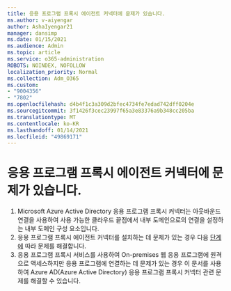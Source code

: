 ```yaml
---
title: 응용 프로그램 프록시 에이전트 커넥터에 문제가 있습니다.
ms.author: v-aiyengar
author: AshaIyengar21
manager: dansimp
ms.date: 01/15/2021
ms.audience: Admin
ms.topic: article
ms.service: o365-administration
ROBOTS: NOINDEX, NOFOLLOW
localization_priority: Normal
ms.collection: Adm_O365
ms.custom:
- "9004356"
- "7802"
ms.openlocfilehash: d4b4f1c3a309d2bfec4734fe7edad742dff0204e
ms.sourcegitcommit: 3f1426f3cec23997f65a3e83376a9b348cc205ba
ms.translationtype: MT
ms.contentlocale: ko-KR
ms.lasthandoff: 01/14/2021
ms.locfileid: "49869171"
---
```

# <a name="im-having-a-problem-with-the-application-proxy-agent-connector"></a>응용 프로그램 프록시 에이전트 커넥터에 문제가 있습니다.

1. Microsoft Azure Active Directory 응용 프로그램 프록시 커넥터는 아웃바운드 연결을 사용하여 사용 가능한 클라우드 끝점에서 내부 도메인으로의 연결을 설정하는 내부 도메인 구성 요소입니다.
1. 응용 프로그램 프록시 에이전트 커넥터를 설치하는 데 문제가 있는 경우 다음 [단계에](https://docs.microsoft.com/azure/active-directory/application-proxy-connector-installation-problem/?WT.mc_id=UI_AAD_Enterprise_Apps_Support_L2_Overview) 따라 문제를 해결합니다.
1. 응용 프로그램 프록시 서비스를 사용하여 On-premises 웹 응용 프로그램에 원격으로 액세스하지만 응용 프로그램에 연결하는 [](https://docs.microsoft.com/azure/active-directory/manage-apps/application-proxy-debug-connectors) 데 문제가 있는 경우 이 문서를 사용하여 Azure AD(Azure Active Directory) 응용 프로그램 프록시 커넥터 관련 문제를 해결할 수 있습니다.